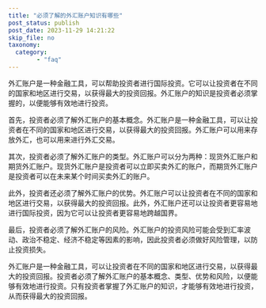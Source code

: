 ```yaml
---
title: "必须了解的外汇账户知识有哪些"
post_status: publish
post_date: 2023-11-29 14:21:22
skip_file: no
taxonomy:
  category:
        - "faq"
---
```


外汇账户是一种金融工具，可以帮助投资者进行国际投资。它可以让投资者在不同的国家和地区进行交易，以获得最大的投资回报。外汇账户的知识是投资者必须掌握的，以便能够有效地进行投资。

首先，投资者必须了解外汇账户的基本概念。外汇账户是一种金融工具，可以让投资者在不同的国家和地区进行交易，以获得最大的投资回报。外汇账户可以用来存放外汇，也可以用来进行外汇交易。

其次，投资者必须了解外汇账户的类型。外汇账户可以分为两种：现货外汇账户和期货外汇账户。现货外汇账户是投资者可以立即买卖外汇的账户，而期货外汇账户是投资者可以在未来某个时间买卖外汇的账户。

此外，投资者还必须了解外汇账户的优势。外汇账户可以让投资者在不同的国家和地区进行交易，以获得最大的投资回报。此外，外汇账户还可以让投资者更容易地进行国际投资，因为它可以让投资者更容易地跨越国界。

最后，投资者必须了解外汇账户的风险。外汇账户的投资风险可能会受到汇率波动、政治不稳定、经济不稳定等因素的影响，因此投资者必须做好风险管理，以防止投资损失。

外汇账户是一种金融工具，可以让投资者在不同的国家和地区进行交易，以获得最大的投资回报。投资者必须了解外汇账户的基本概念、类型、优势和风险，以便能够有效地进行投资。只有投资者掌握了外汇账户的知识，才能够有效地进行投资，从而获得最大的投资回报。
